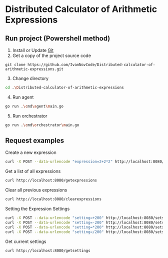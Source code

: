 # Distributed Calculator of Arithmetic Expressions

## Run project (Powershell method)
1. Install or Update [Git](https://git-scm.com/downloads)
2. Get a copy of the project source code
```shell
git clone https://github.com/IvanNovCode/Distributed-calculator-of-arithmetic-expressions.git
```
3. Change directory
```sh
cd .\Distributed-calculator-of-arithmetic-expressions
```
4. Run agent
```sh
go run .\cmd\agent\main.go
```
5. Run orchestrator
```sh
go run .\cmd\orchestrator\main.go
```

## Request examples
Create a new expression
```sh
curl -X POST --data-urlencode "expression=2+2*2" http://localhost:8080/addexpression
```
Get a list of all expressions
```sh
curl http://localhost:8080/getexpressions
```
Clear all previous expressions
```sh
curl http://localhost:8080/clearexpressions
```
Setting the Expression Settings
```sh
curl -X POST --data-urlencode "setting=+200" http://localhost:8080/setsetting
curl -X POST --data-urlencode "setting=-200" http://localhost:8080/setsetting
curl -X POST --data-urlencode "setting=*200" http://localhost:8080/setsetting
curl -X POST --data-urlencode "setting=/200" http://localhost:8080/setsetting
```
Get current settings
```sh
curl http://localhost:8080/getsettings
```